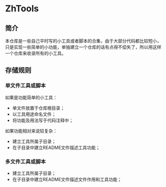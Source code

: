 # ZhTools

## 简介

本仓库是一些自己平时写的小工具或者脚本的合集，由于大部分代码都比较短小，只是实现一些简单的小功能，单独建立一个仓库的话有点得不偿失了，所以用这样一个仓库来收录所有的小工具。

## 存储规则

### 单文件工具或脚本

如果是功能简单的小工具：

* 单文件放置于仓库根目录；
* 以工具用途命名文件；
* 将功能及用法写于代码注释中；

如果功能相对来说较复杂：

* 建立工具所属子目录；
* 在子目录中建立README文件描述工具功能；

### 多文件工具或脚本

* 建立工具所属子目录；
* 在子目录中建立README文件描述文件作用和工具功能；